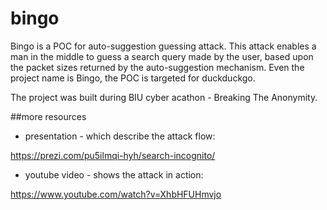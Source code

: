 # bingo
Bingo is a POC for auto-suggestion guessing attack. This attack enables a man in the middle to guess a search query made by the user, based upon the packet sizes returned by the auto-suggestion mechanism.
Even the project name is Bingo, the POC is targeted for duckduckgo.

The project was built during BIU cyber acathon - Breaking The Anonymity.

##more resources
- presentation - which describe the attack flow:
 
https://prezi.com/pu5ilmqi-hyh/search-incognito/

- youtube video - shows the attack in action:

https://www.youtube.com/watch?v=XhbHFUHmvjo
